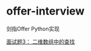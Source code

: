 # offer-interview
剑指Offer Python实现

[面试题3： 二维数组中的查找](https://github.com/Yannyezixin/offer-interview/blob/master/solution/3.py)
